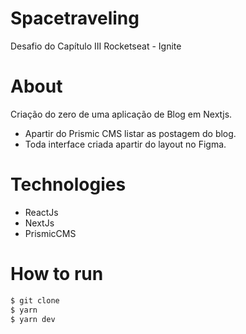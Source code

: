 # Spacetraveling

Desafio do Capítulo III Rocketseat - Ignite

# About

Criação do zero de uma aplicação de Blog em Nextjs.
 
 - Apartir do Prismic CMS listar as postagem do blog.
 - Toda interface criada apartir do layout no Figma.
 
# Technologies

 - ReactJs
 - NextJs
 - PrismicCMS

# How to run

```bash
$ git clone
$ yarn 
$ yarn dev

````
